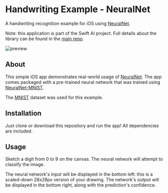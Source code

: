 # Handwriting Example - NeuralNet
A handwriting recognition example for iOS using [NeuralNet](https://github.com/Swift-AI/NeuralNet).

Note: this application is part of the Swift AI project. Full details about the library can be found in the [main repo](https://github.com/Swift-AI/Swift-AI).

![preview](https://github.com/Swift-AI/NeuralNet-Handwriting-iOS/blob/master/preview.gif)

## About

This simple iOS app demonstrates real-world usage of [NeuralNet](https://github.com/Swift-AI/NeuralNet). The app comes packaged with a pre-trained neural network that was trained using [NeuralNet-MNIST](https://github.com/Swift-AI/NeuralNet-MNIST).

The [MNIST](http://yann.lecun.com/exdb/mnist/) dataset was used for this example.

## Installation

Just clone or download this repository and run the app! All dependencies are included.

## Usage

Sketch a digit from 0 to 9 on the canvas. The neural network will attempt to classify the image.

The neural network's input will be displayed in the bottom left: this is a scaled-down 28x28px version of your drawing. The network's output will be displayed in the bottom right, along with the prediction's confidence.



